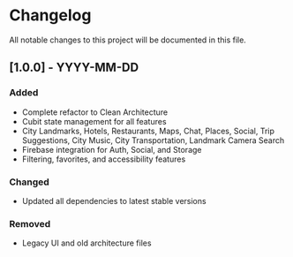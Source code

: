 # Changelog

All notable changes to this project will be documented in this file.

## [1.0.0] - YYYY-MM-DD

### Added

- Complete refactor to Clean Architecture
- Cubit state management for all features
- City Landmarks, Hotels, Restaurants, Maps, Chat, Places, Social, Trip Suggestions, City Music, City Transportation, Landmark Camera Search
- Firebase integration for Auth, Social, and Storage
- Filtering, favorites, and accessibility features

### Changed

- Updated all dependencies to latest stable versions

### Removed

- Legacy UI and old architecture files
